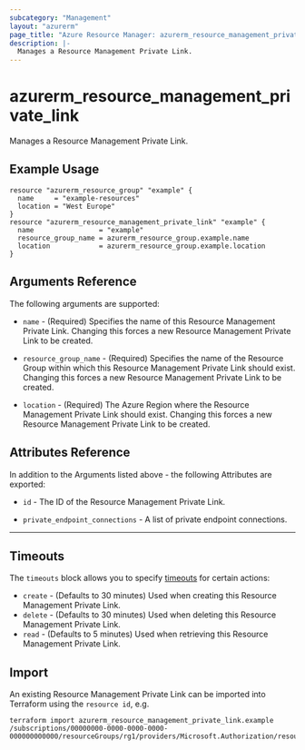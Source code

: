 ```yaml
---
subcategory: "Management"
layout: "azurerm"
page_title: "Azure Resource Manager: azurerm_resource_management_private_link"
description: |-
  Manages a Resource Management Private Link.
---
```


# azurerm_resource_management_private_link

Manages a Resource Management Private Link.

## Example Usage

```hcl
resource "azurerm_resource_group" "example" {
  name     = "example-resources"
  location = "West Europe"
}
resource "azurerm_resource_management_private_link" "example" {
  name                = "example"
  resource_group_name = azurerm_resource_group.example.name
  location            = azurerm_resource_group.example.location
}
```

## Arguments Reference

The following arguments are supported:

* `name` - (Required) Specifies the name of this Resource Management Private Link. Changing this forces a new Resource Management Private Link to be created.

* `resource_group_name` - (Required) Specifies the name of the Resource Group within which this Resource Management Private Link should exist. Changing this forces a new Resource Management Private Link to be created.
 
* `location` - (Required) The Azure Region where the Resource Management Private Link should exist. Changing this forces a new Resource Management Private Link to be created.

## Attributes Reference

In addition to the Arguments listed above - the following Attributes are exported:

* `id` - The ID of the Resource Management Private Link.

* `private_endpoint_connections` - A list of private endpoint connections.

---

## Timeouts

The `timeouts` block allows you to specify [timeouts](https://www.terraform.io/docs/configuration/resources.html#timeouts) for certain actions:

* `create` - (Defaults to 30 minutes) Used when creating this Resource Management Private Link.
* `delete` - (Defaults to 30 minutes) Used when deleting this Resource Management Private Link.
* `read` - (Defaults to 5 minutes) Used when retrieving this Resource Management Private Link.

## Import

An existing Resource Management Private Link can be imported into Terraform using the `resource id`, e.g.

```shell
terraform import azurerm_resource_management_private_link.example /subscriptions/00000000-0000-0000-0000-000000000000/resourceGroups/rg1/providers/Microsoft.Authorization/resourceManagementPrivateLinks/link1
```

